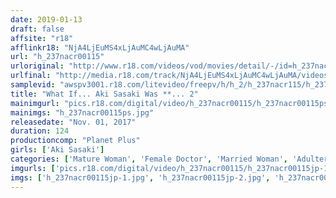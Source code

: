 ```yaml
---
date: 2019-01-13
draft: false
affsite: "r18"
afflinkr18: "NjA4LjEuMS4xLjAuMC4wLjAuMA"
url: "h_237nacr00115"
urloriginal: "http://www.r18.com/videos/vod/movies/detail/-/id=h_237nacr00115"
urlfinal: "http://media.r18.com/track/NjA4LjEuMS4xLjAuMC4wLjAuMA/videos/vod/movies/detail/-/id=h_237nacr00115"
samplevid: "awspv3001.r18.com/litevideo/freepv/h/h_2/h_237nacr115/h_237nacr115_dmb_w.mp4"
title: "What If... Aki Sasaki Was **... 2"
mainimgurl: "pics.r18.com/digital/video/h_237nacr00115/h_237nacr00115ps.jpg"
mainimgs: "h_237nacr00115ps.jpg"
releasedate: "Nov. 01, 2017"
duration: 124
productioncomp: "Planet Plus"
girls: ['Aki Sasaki']
categories: ['Mature Woman', 'Female Doctor', 'Married Woman', 'Adultery', 'Featured Actress', 'Creampie', 'Hi-Def']
imgurls: ['pics.r18.com/digital/video/h_237nacr00115/h_237nacr00115jp-1.jpg', 'pics.r18.com/digital/video/h_237nacr00115/h_237nacr00115jp-2.jpg', 'pics.r18.com/digital/video/h_237nacr00115/h_237nacr00115jp-3.jpg', 'pics.r18.com/digital/video/h_237nacr00115/h_237nacr00115jp-4.jpg', 'pics.r18.com/digital/video/h_237nacr00115/h_237nacr00115jp-5.jpg', 'pics.r18.com/digital/video/h_237nacr00115/h_237nacr00115jp-6.jpg', 'pics.r18.com/digital/video/h_237nacr00115/h_237nacr00115jp-7.jpg', 'pics.r18.com/digital/video/h_237nacr00115/h_237nacr00115jp-8.jpg', 'pics.r18.com/digital/video/h_237nacr00115/h_237nacr00115jp-9.jpg', 'pics.r18.com/digital/video/h_237nacr00115/h_237nacr00115jp-10.jpg', 'pics.r18.com/digital/video/h_237nacr00115/h_237nacr00115jp-11.jpg', 'pics.r18.com/digital/video/h_237nacr00115/h_237nacr00115jp-12.jpg', 'pics.r18.com/digital/video/h_237nacr00115/h_237nacr00115jp-13.jpg', 'pics.r18.com/digital/video/h_237nacr00115/h_237nacr00115jp-14.jpg', 'pics.r18.com/digital/video/h_237nacr00115/h_237nacr00115jp-15.jpg', 'pics.r18.com/digital/video/h_237nacr00115/h_237nacr00115jp-16.jpg', 'pics.r18.com/digital/video/h_237nacr00115/h_237nacr00115jp-17.jpg', 'pics.r18.com/digital/video/h_237nacr00115/h_237nacr00115jp-18.jpg', 'pics.r18.com/digital/video/h_237nacr00115/h_237nacr00115jp-19.jpg', 'pics.r18.com/digital/video/h_237nacr00115/h_237nacr00115jp-20.jpg']
imgs: ['h_237nacr00115jp-1.jpg', 'h_237nacr00115jp-2.jpg', 'h_237nacr00115jp-3.jpg', 'h_237nacr00115jp-4.jpg', 'h_237nacr00115jp-5.jpg', 'h_237nacr00115jp-6.jpg', 'h_237nacr00115jp-7.jpg', 'h_237nacr00115jp-8.jpg', 'h_237nacr00115jp-9.jpg', 'h_237nacr00115jp-10.jpg', 'h_237nacr00115jp-11.jpg', 'h_237nacr00115jp-12.jpg', 'h_237nacr00115jp-13.jpg', 'h_237nacr00115jp-14.jpg', 'h_237nacr00115jp-15.jpg', 'h_237nacr00115jp-16.jpg', 'h_237nacr00115jp-17.jpg', 'h_237nacr00115jp-18.jpg', 'h_237nacr00115jp-19.jpg', 'h_237nacr00115jp-20.jpg']
---
```

